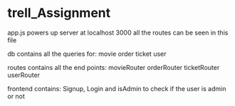 # trell_Assignment

app.js powers up server at localhost 3000
all the routes can be seen in this file

db contains all the queries for:
movie
order
ticket
user

routes contains all the end points:
movieRouter
orderRouter
ticketRouter
userRouter


frontend contains:
Signup, Login and isAdmin to check if the user is admin or not
